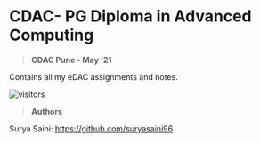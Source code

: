# CDAC- PG Diploma in Advanced Computing

> **CDAC Pune - May '21**

Contains all my eDAC assignments and notes.

![visitors](https://visitor-badge.glitch.me/badge?page_id=suryasaini96.cdac-dac)

> **Authors**

Surya Saini: https://github.com/suryasaini96
